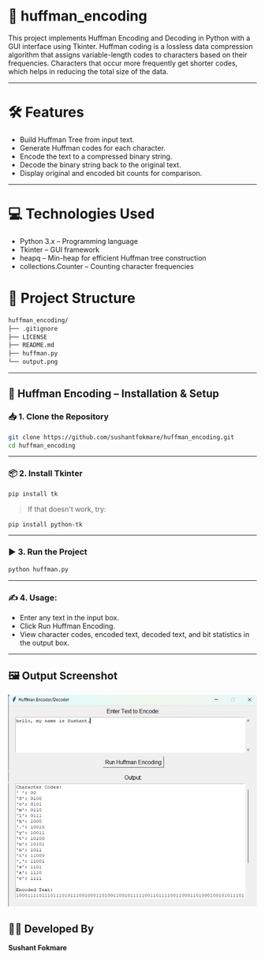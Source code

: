 # 📜 huffman_encoding
This project implements Huffman Encoding and Decoding in Python with a GUI interface using Tkinter.
Huffman coding is a lossless data compression algorithm that assigns variable-length codes to characters based on their frequencies. Characters that occur more frequently get shorter codes, which helps in reducing the total size of the data.


---
# 🛠️ Features

- Build Huffman Tree from input text.
- Generate Huffman codes for each character.
- Encode the text to a compressed binary string.
- Decode the binary string back to the original text.
- Display original and encoded bit counts for comparison.

---
# 💻 Technologies Used

- Python 3.x – Programming language
- Tkinter – GUI framework
- heapq – Min-heap for efficient Huffman tree construction
- collections.Counter – Counting character frequencies

# 📂 Project Structure
```bash
huffman_encoding/
├── .gitignore
├── LICENSE
├── README.md
├── huffman.py
└── output.png

```

---
## 🚀 Huffman Encoding – Installation & Setup

### 📥 1. Clone the Repository

```bash
git clone https://github.com/sushantfokmare/huffman_encoding.git
cd huffman_encoding
```

---

### 📦 2. Install Tkinter

```bash
pip install tk
```

> If that doesn't work, try:

```bash
pip install python-tk
```

---

### ▶️ 3. Run the Project

```bash
python huffman.py
```

---

### ✍️ 4. Usage:

- Enter any text in the input box.
- Click Run Huffman Encoding.
- View character codes, encoded text, decoded text, and bit statistics in the output box.

---

## 🖼️ Output Screenshot

![Huffman Output](output.png)

## 👨‍💻 Developed By
**Sushant Fokmare**  

